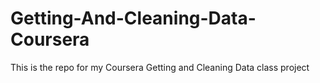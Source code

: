 # Getting-And-Cleaning-Data-Coursera
This is the repo for my Coursera Getting and Cleaning Data class project
